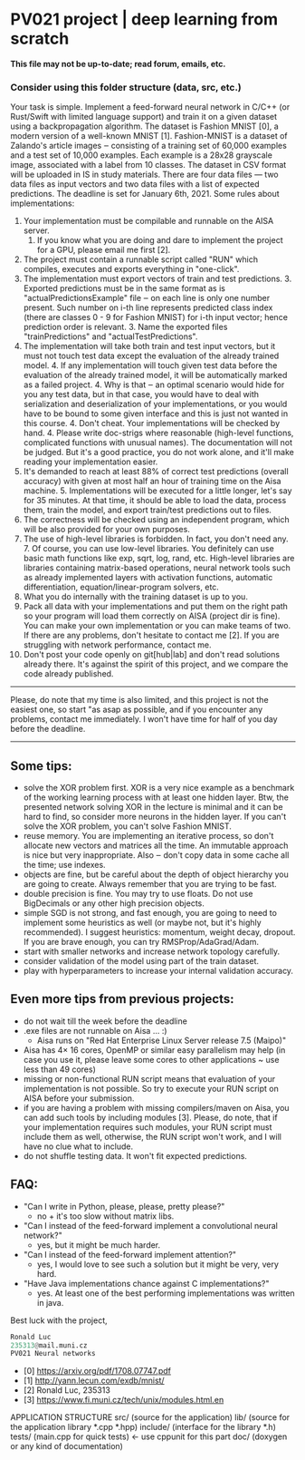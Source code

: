 # PV021 project | deep learning from scratch
**This file may not be up-to-date; read forum, emails, etc.**

### Consider using this folder structure (data, src, etc.)

Your task is simple. Implement a feed-forward neural network in C/C++ (or Rust/Swift with limited language support) and train it on a given dataset using a backpropagation algorithm. The dataset is Fashion MNIST [0],  a modern version of a well-known MNIST [1]. Fashion-MNIST is a dataset of Zalando's article images ‒ consisting of a training set of 60,000 examples and a test set of 10,000 examples. Each example is a 28x28 grayscale image, associated with a label from 10 classes. The dataset in CSV format will be uploaded in IS in study materials. There are four data files — two data files as input vectors and two data files with a list of expected predictions.
The deadline is set for January 6th, 2021.
Some rules about implementations:

1. Your implementation must be compilable and runnable on the AISA server.
    1. If you know what you are doing and dare to implement the project for a GPU, please email me first [2].
2. The project must contain a runnable script called "RUN" which compiles,
executes and exports everything in "one-click".
3. The implementation must export vectors of train and test predictions.
    3. Exported predictions must be in the same format as is
"actualPredictionsExample" file ‒ on each line is only one number present.
Such number on i-th line represents predicted class index (there are classes
0 - 9 for Fashion MNIST) for i-th input vector; hence prediction order is relevant.
    3. Name the exported files "trainPredictions" and "actualTestPredictions".
4. The implementation will take both train and test input vectors, but it must
not touch test data except the evaluation of the already trained model.
    4. If any implementation will touch given test data before the evaluation
of the already trained model, it will be automatically marked as a failed
project.
    4. Why is that ‒ an optimal scenario would hide for you any test data, but
in that case, you would have to deal with serialization and deserialization of
your implementations, or you would have to be bound to some given interface and
this is just not wanted in this course.
    4. Don't cheat. Your implementations will be checked by hand.
    4. Please write doc-strigs where reasonable (high-level functions, complicated functions with unusual names). The documentation will not be judged. But it's a good practice, you do not work alone, and it'll make reading your implementation easier.
5. It's demanded to reach at least 88% of correct test predictions
(overall accuracy) with given at most half an hour of training time on the Aisa machine.
    5. Implementations will be executed for a little longer, let's say for 35
minutes. At that time, it should be able to load the data, process them,
train the model, and export train/test predictions out to files.
6. The correctness will be checked using an independent program, which will be
also provided for your own purposes.
7. The use of high-level libraries is forbidden. In fact, you don't need any.
    7. Of course, you can use low-level libraries. You definitely can use basic
math functions like exp, sqrt, log, rand, etc. High-level libraries are libraries containing matrix-based operations, neural network tools such as already implemented layers with activation functions, automatic differentiation, equation/linear-program solvers, etc.
8. What you do internally with the training dataset is up to you.
9. Pack all data with your implementations and put them on the right path so
your program will load them correctly on AISA (project dir is fine).
You can make your own implementation or you can make teams of two. If there are
any problems, don't hesitate to contact me [2]. If you are struggling with
network performance, contact me.
10. Don't post your code openly on git[hub|lab] and don't read solutions already there. It's against the spirit of this project, and we compare the code already published.

---

Please, do note that my time is also limited, and this project is not the easiest
one, so start "as asap as possible, and if you encounter any problems, contact me
immediately. I won't have time for half of you day before the deadline.

---

## Some tips:
- solve the XOR problem first. XOR is a very nice example as a benchmark of the
working learning process with at least one hidden layer. Btw, the presented network
solving XOR in the lecture is minimal and it can be hard to find, so consider
more neurons in the hidden layer. If you can't solve the XOR problem, you can't
solve Fashion MNIST.
- reuse memory. You are implementing an iterative process, so don't allocate new
vectors and matrices all the time. An immutable approach is nice but very
inappropriate. Also ‒ don't copy data in some cache all the time; use indexes.
- objects are fine, but be careful about the depth of object hierarchy you are
going to create. Always remember that you are trying to be fast.
- double precision is fine. You may try to use floats. Do not use BigDecimals or
any other high precision objects.
- simple SGD is not strong, and fast enough, you are going to need to implement some
heuristics as well (or maybe not, but it's highly recommended). I suggest
heuristics: momentum, weight decay, dropout. If you are brave enough, you can
try RMSProp/AdaGrad/Adam.
- start with smaller networks and increase network topology carefully.
- consider validation of the model using part of the train dataset.
- play with hyperparameters to increase your internal validation accuracy.

## Even more tips from previous projects:
- do not wait till the week before the deadline
- .exe files are not runnable on Aisa ... :)
    - Aisa runs on "Red Hat Enterprise Linux Server release 7.5 (Maipo)"
- Aisa has 4× 16 cores, OpenMP or similar easy parallelism may help (in case you use it, please leave some cores to other applications ~ use less than 49 cores)
- missing or non-functional RUN script means that evaluation of your
implementation is not possible. So try to execute your RUN script on AISA
before your submission.
- if you are having a problem with missing compilers/maven on Aisa, you can
add such tools by including modules [3]. Please, do note, that if your
implementation requires such modules, your RUN script must include them as well,
otherwise, the RUN script won't work, and I will have no clue what to include.
- do not shuffle testing data. It won't fit expected predictions.

## FAQ:
 - "Can I write in Python, please, please, pretty please?"
	- no + it's too slow without matrix libs.
 - "Can I instead of the feed-forward implement a convolutional
 neural network?"
	- yes, but it might be much harder.
 - "Can I instead of the feed-forward implement attention?"
	- yes, I would love to see such a solution but it might be very, very hard.
 - "Have Java implementations chance against C implementations?"
	- yes. At least one of the best performing implementations was written in java.

Best luck with the project,

```python
Ronald Luc
235313@mail.muni.cz
PV021 Neural networks
```
- [0] https://arxiv.org/pdf/1708.07747.pdf
- [1] http://yann.lecun.com/exdb/mnist/
- [2] Ronald Luc, 235313
- [3] https://www.fi.muni.cz/tech/unix/modules.html.en


APPLICATION STRUCTURE 
src/ (source for the application)
lib/ (source for the application library *.cpp *.hpp)
include/ (interface for the library *.h)
tests/ (main.cpp for quick tests) <- use cppunit for this part
doc/ (doxygen or any kind of documentation)
